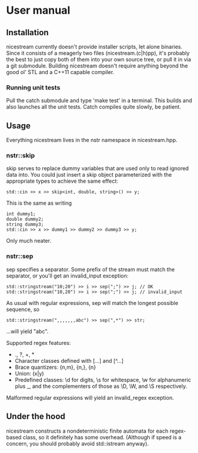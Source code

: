 # User manual

## Installation

nicestream currently doesn't provide installer scripts, let alone binaries.
Since it consists of a meagerly two files (nicestream.(c|h)pp), it's probably
the best to just copy both of them into your own source tree, or pull it in via
a git submodule. Building nicestream doesn't require anything beyond the good
ol' STL and a C++11 capable compiler.

### Running unit tests

Pull the catch submodule and type 'make test' in a terminal. This builds and
also launches all the unit tests. Catch compiles quite slowly, be patient.

## Usage

Everything nicestream lives in the nstr namespace in nicestream.hpp.

### nstr::skip

skip serves to replace dummy variables that are used only to read ignored data
into. You could just insert a skip object parameterized with the appropriate
types to achieve the same effect:

    std::cin >> x >> skip<int, double, string>() >> y;

This is the same as writing

    int dummy1;
    double dummy2;
    string dummy3;
    std::cin >> x >> dummy1 >> dummy2 >> dummy3 >> y;

Only much neater.

### nstr::sep

sep specifies a separator. Some prefix of the stream must match the separator,
or you'll get an invalid_input exception:

    std::stringstream("10;20") >> i >> sep(";") >> j; // OK
    std::stringstream("10,20") >> i >> sep(";") >> j; // invalid_input

As usual with regular expressions, sep will match the longest possible sequence,
so

    std::stringstream(",,,,,,,abc") >> sep(",*") >> str;

...will yield "abc".

Supported regex features:

* ., ?, +, *
* Character classes defined with [...] and [^...]
* Brace quantizers: {n,m}, {n,}, {n}
* Union: (x|y)
* Predefined classes: \d for digits, \s for whitespace, \w for alphanumeric
  plus _, and the complementers of those as \D, \W, and \S respectively.

Malformed regular expressions will yield an invalid_regex exception.

## Under the hood

nicestream constructs a nondeterministic finite automata for each regex-based
class, so it definitely has some overhead. (Although if speed is a concern, you
should probably avoid std::istream anyway).
